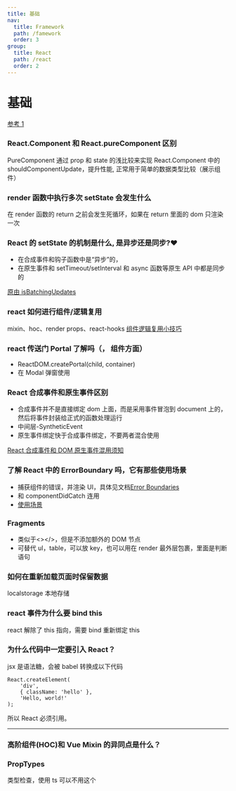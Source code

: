 ```yaml
---
title: 基础
nav:
  title: Framework
  path: /famework
  order: 3
group:
  title: React
  path: /react
  order: 2
---
```


# 基础

[参考 1](https://juejin.cn/post/6844903890467454989)

### React.Component 和 React.pureComponent 区别

PureComponent 通过 prop 和 state 的浅比较来实现 React.Component 中的 shouldComponentUpdate，提升性能, 正常用于简单的数据类型比较（展示组件）

### render 函数中执行多次 setState 会发生什么

在 render 函数的 return 之前会发生死循环，如果在 return 里面的 dom 只渲染一次

### React 的 setState 的机制是什么, 是异步还是同步?❤️

- 在合成事件和钩子函数中是“异步”的，
- 在原生事件和 setTimeout/setInterval 和 async 函数等原生 API 中都是同步的

[原由 isBatchingUpdates](https://zhuanlan.zhihu.com/p/82089614)

### react 如何进行组件/逻辑复用

mixin、hoc、render props、react-hooks
[组件逻辑复用小技巧](https://my.oschina.net/u/4663041/blog/4588963)

### react 传送门 Portal 了解吗（， 组件方面）

- ReactDOM.createPortal(child, container)
- 在 Modal 弹窗使用

### React 合成事件和原生事件区别

- 合成事件并不是直接绑定 dom 上面，而是采用事件冒泡到 document 上的，然后将事件封装给正式的函数处理运行
- 中间层-SyntheticEvent
- 原生事件绑定快于合成事件绑定，不要两者混合使用

[React 合成事件和 DOM 原生事件混用须知](https://juejin.cn/post/6844903502729183239)

### 了解 React 中的 ErrorBoundary 吗，它有那些使用场景

- 捕获组件的错误，并渲染 UI，具体见文档[Error Boundaries](https://react.docschina.org/docs/error-boundaries.html)
- 和 componentDidCatch 连用
- [使用场景](https://juejin.cn/post/6844904014581088270#heading-10)

### Fragments

- 类似于<></>，但是不添加额外的 DOM 节点
- 可替代 ul，table，可以放 key，也可以用在 render 最外层包裹，里面是判断语句

### 如何在重新加载页面时保留数据

localstorage 本地存储

### react 事件为什么要 bind this

react 解除了 this 指向，需要 bind 重新绑定 this

### 为什么代码中一定要引入 React？

jsx 是语法糖，会被 babel 转换成以下代码

```
React.createElement(
    'div',
    { className: 'hello' },
    'Hello, world!'
);
```

所以 React 必须引用。

---

### 高阶组件(HOC)和 Vue Mixin 的异同点是什么？

### PropTypes

类型检查，使用 ts 可以不用这个
